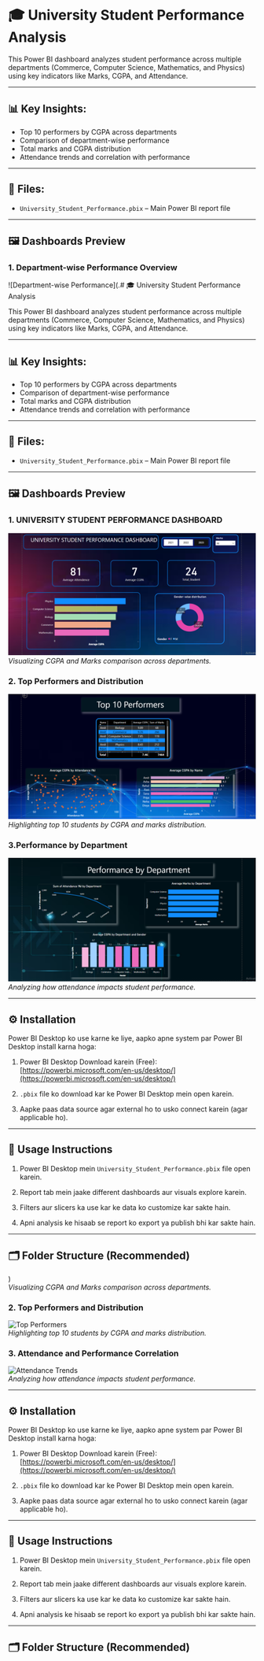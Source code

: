 # 🎓 University Student Performance Analysis

This Power BI dashboard analyzes student performance across multiple departments (Commerce, Computer Science, Mathematics, and Physics) using key indicators like Marks, CGPA, and Attendance.

---

## 📊 Key Insights:
- Top 10 performers by CGPA across departments
- Comparison of department-wise performance
- Total marks and CGPA distribution
- Attendance trends and correlation with performance

---

## 📁 Files:
- `University_Student_Performance.pbix` – Main Power BI report file

---

## 🖼️ Dashboards Preview

### 1. Department-wise Performance Overview  
![Department-wise Performance](.# 🎓 University Student Performance Analysis

This Power BI dashboard analyzes student performance across multiple departments (Commerce, Computer Science, Mathematics, and Physics) using key indicators like Marks, CGPA, and Attendance.

---

## 📊 Key Insights:
- Top 10 performers by CGPA across departments
- Comparison of department-wise performance
- Total marks and CGPA distribution
- Attendance trends and correlation with performance

---

## 📁 Files:
- `University_Student_Performance.pbix` – Main Power BI report file

---

## 🖼️ Dashboards Preview

### 1. UNIVERSITY STUDENT PERFORMANCE DASHBOARD 
![Department-wise Performance](https://github.com/mehtaricha-23/University-Student-Performance-Analysis/blob/main/UNIVERSITY%20STUDENT%20PERFORMANCE%20DASHBOARD.png)  
*Visualizing CGPA and Marks comparison across departments.*

### 2. Top Performers and Distribution  
![Top Performers](https://github.com/mehtaricha-23/University-Student-Performance-Analysis/blob/main/Top%2010%20Performers.png)  
*Highlighting top 10 students by CGPA and marks distribution.*

### 3.Performance by Department  
![Attendance Trends](https://github.com/mehtaricha-23/University-Student-Performance-Analysis/blob/main/Performance%20by%20Department.png
)  
*Analyzing how attendance impacts student performance.*

---

## ⚙️ Installation

Power BI Desktop ko use karne ke liye, aapko apne system par Power BI Desktop install karna hoga:

1. Power BI Desktop Download karein (Free):  
   [https://powerbi.microsoft.com/en-us/desktop/](https://powerbi.microsoft.com/en-us/desktop/)

2. `.pbix` file ko download kar ke Power BI Desktop mein open karein.

3. Aapke paas data source agar external ho to usko connect karein (agar applicable ho).

---

## 🚀 Usage Instructions

1. Power BI Desktop mein `University_Student_Performance.pbix` file open karein.

2. Report tab mein jaake different dashboards aur visuals explore karein.

3. Filters aur slicers ka use kar ke data ko customize kar sakte hain.

4. Apni analysis ke hisaab se report ko export ya publish bhi kar sakte hain.

---

## 🗂️ Folder Structure (Recommended)

)  
*Visualizing CGPA and Marks comparison across departments.*

### 2. Top Performers and Distribution  
![Top Performers](./images/dashboard2.png)  
*Highlighting top 10 students by CGPA and marks distribution.*

### 3. Attendance and Performance Correlation  
![Attendance Trends](./images/dashboard3.png)  
*Analyzing how attendance impacts student performance.*

---

## ⚙️ Installation

Power BI Desktop ko use karne ke liye, aapko apne system par Power BI Desktop install karna hoga:

1. Power BI Desktop Download karein (Free):  
   [https://powerbi.microsoft.com/en-us/desktop/](https://powerbi.microsoft.com/en-us/desktop/)

2. `.pbix` file ko download kar ke Power BI Desktop mein open karein.

3. Aapke paas data source agar external ho to usko connect karein (agar applicable ho).

---

## 🚀 Usage Instructions

1. Power BI Desktop mein `University_Student_Performance.pbix` file open karein.

2. Report tab mein jaake different dashboards aur visuals explore karein.

3. Filters aur slicers ka use kar ke data ko customize kar sakte hain.

4. Apni analysis ke hisaab se report ko export ya publish bhi kar sakte hain.

---

## 🗂️ Folder Structure (Recommended)


